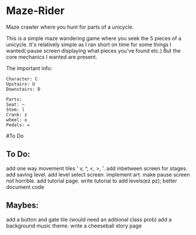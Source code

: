 # Maze-Rider
Maze crawler where you hunt for parts of a unicycle.

This is a simple maze wandering game where you seek the 5 pieces of a unicycle.  It's relatively simple as I ran short on time for some things I wanted( pause screen displaying what pieces you've found etc.)  But the core mechanics I wanted are present.  

The important info:

    Character: C
    Upstairs: U
    Downstairs: D

    Parts:
    Seat: ~
    Stem: l
    Crank: z
    wheel: o
    Pedals: =







#To Do

To Do:
---------
add one way movement tiles ' v, ^, <, >, '.
add inbetween screen for stages.
add saving level.
add level select screen.
implement art.
make pause screen not horrible.
add tutorial page.
write tutorial to add levels(ez pz);
better document code



Maybes:
-----------
add a button and gate tile (would need an aditional class prob)
add a background music theme.
write a cheeseball story page
